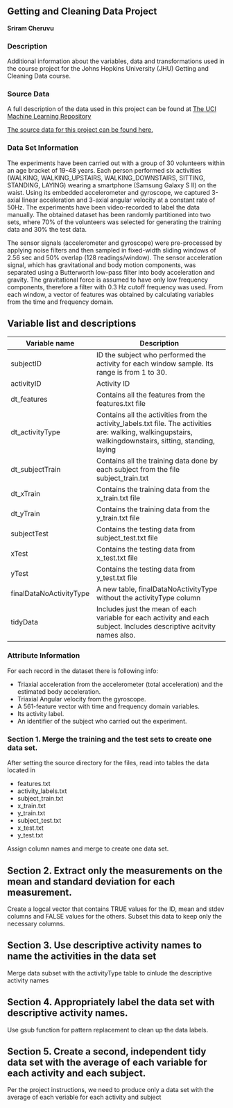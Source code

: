 ## Getting and Cleaning Data Project

**Sriram Cheruvu**

### Description
Additional information about the variables, data and transformations used in the course project for the Johns Hopkins University (JHU) Getting and Cleaning Data course.

### Source Data
A full description of the data used in this project can be found at [The UCI Machine Learning Repository](http://archive.ics.uci.edu/ml/datasets/Human+Activity+Recognition+Using+Smartphones)

[The source data for this project can be found here.](https://d396qusza40orc.cloudfront.net/getdata%2Fprojectfiles%2FUCI%20HAR%20Dataset.zip)

### Data Set Information
The experiments have been carried out with a group of 30 volunteers within an age bracket of 19-48 years. Each person performed six activities (WALKING, WALKING_UPSTAIRS, WALKING_DOWNSTAIRS, SITTING, STANDING, LAYING) wearing a smartphone (Samsung Galaxy S II) on the waist. Using its embedded accelerometer and gyroscope, we captured 3-axial linear acceleration and 3-axial angular velocity at a constant rate of 50Hz. The experiments have been video-recorded to label the data manually. The obtained dataset has been randomly partitioned into two sets, where 70% of the volunteers was selected for generating the training data and 30% the test data. 

The sensor signals (accelerometer and gyroscope) were pre-processed by applying noise filters and then sampled in fixed-width sliding windows of 2.56 sec and 50% overlap (128 readings/window). The sensor acceleration signal, which has gravitational and body motion components, was separated using a Butterworth low-pass filter into body acceleration and gravity. The gravitational force is assumed to have only low frequency components, therefore a filter with 0.3 Hz cutoff frequency was used. From each window, a vector of features was obtained by calculating variables from the time and frequency domain.

Variable list and descriptions
------------------------------

Variable name           | Description
------------------------|------------
subjectID               | ID the subject who performed the activity for each window sample. Its range is from 1 to 30.
activityID              | Activity ID
dt_features             | Contains all the features from the features.txt file
dt_activityType         | Contains all the activities from the activity_labels.txt file. The activities are: walking, walkingupstairs, walkingdownstairs, sitting, standing, laying
dt_subjectTrain         | Contains all the training data done by each subject from the file subject_train.txt
dt_xTrain               | Contains the training data from the x_train.txt file
dt_yTrain               | Contains the training data from the y_train.txt file
subjectTest             | Contains the testing data from subject_test.txt file
xTest                   | Contains the testing data from x_test.txt file
yTest                   | Contains the testing data from y_test.txt file
finalDataNoActivityType | A new table, finalDataNoActivityType without the activityType column
tidyData                | Includes just the mean of each variable for each activity and each subject. Includes descriptive acitvity names also.

### Attribute Information
For each record in the dataset there is following info: 
- Triaxial acceleration from the accelerometer (total acceleration) and the estimated body acceleration. 
- Triaxial Angular velocity from the gyroscope. 
- A 561-feature vector with time and frequency domain variables. 
- Its activity label. 
- An identifier of the subject who carried out the experiment.

### Section 1. Merge the training and the test sets to create one data set.
After setting the source directory for the files, read into tables the data located in
- features.txt
- activity_labels.txt
- subject_train.txt
- x_train.txt
- y_train.txt
- subject_test.txt
- x_test.txt
- y_test.txt

Assign column names and merge to create one data set.

## Section 2. Extract only the measurements on the mean and standard deviation for each measurement. 
Create a logcal vector that contains TRUE values for the ID, mean and stdev columns and FALSE values for the others.
Subset this data to keep only the necessary columns.

## Section 3. Use descriptive activity names to name the activities in the data set
Merge data subset with the activityType table to cinlude the descriptive activity names

## Section 4. Appropriately label the data set with descriptive activity names.
Use gsub function for pattern replacement to clean up the data labels.

## Section 5. Create a second, independent tidy data set with the average of each variable for each activity and each subject. 
Per the project instructions, we need to produce only a data set with the average of each veriable for each activity and subject
